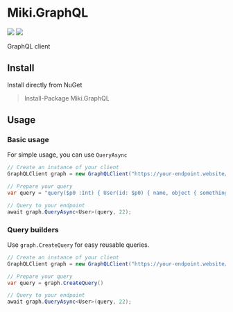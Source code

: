 # Miki.GraphQL
[![](https://img.shields.io/nuget/dt/Miki.GraphQL.svg?style=for-the-badge)](https://www.nuget.org/packages/Miki.GraphQL)
[![](https://img.shields.io/discord/259343729586864139.svg?style=for-the-badge&logo=discord)](https://discord.gg/XpG4kwE)

GraphQL client

## Install
Install directly from NuGet
> Install-Package Miki.GraphQL

## Usage

### Basic usage
For simple usage, you can use `QueryAsync`
```cs
// Create an instance of your client
GraphQLClient graph = new GraphQLClient("https://your-endpoint.website/");

// Prepare your query
var query = "query($p0 :Int) { User(id: $p0) { name, object { something_needed } } }";

// Query to your endpoint
await graph.QueryAsync<User>(query, 22);
```

### Query builders
Use `graph.CreateQuery` for easy reusable queries.
```cs
// Create an instance of your client
GraphQLClient graph = new GraphQLClient("https://your-endpoint.website/");

// Prepare your query
var query = graph.CreateQuery()

// Query to your endpoint
await graph.QueryAsync<User>(query, 22);
